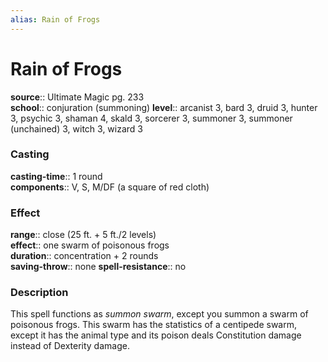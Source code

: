 ```yaml
---
alias: Rain of Frogs
---
```


# Rain of Frogs 

**source**:: Ultimate Magic pg. 233  
**school**:: conjuration (summoning)
**level**:: arcanist 3, bard 3, druid 3, hunter 3, psychic 3, shaman 4, skald 3, sorcerer 3, summoner 3, summoner (unchained) 3, witch 3, wizard 3

### Casting 

**casting-time**:: 1 round  
**components**:: V, S, M/DF (a square of red cloth)

### Effect 

**range**:: close (25 ft. + 5 ft./2 levels)  
**effect**:: one swarm of poisonous frogs  
**duration**:: concentration + 2 rounds  
**saving-throw**:: none
**spell-resistance**:: no

### Description 

This spell functions as *summon swarm*, except you summon a swarm of poisonous frogs. This swarm has the statistics of a centipede swarm, except it has the animal type and its poison deals Constitution damage instead of Dexterity damage.
